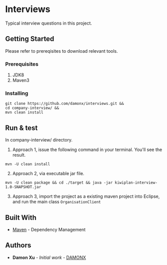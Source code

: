 # Interviews

Typical interview questions in this project.

## Getting Started

Please refer to prereqisites to download relevant tools.

### Prerequisites

1. JDK8
2. Maven3

### Installing
```
git clone https://github.com/damonx/interviews.git &&
cd company-interview/ &&
mvn clean install
```
## Run & test
In company-interview/ directory.

1. Approach 1, issue the following command in your terminal. You'll see the result.

```
mvn -U clean install
```

2. Approach 2, via executable jar file.

```
mvn -U clean package && cd ./target && java -jar kiwiplan-interview-1.0-SNAPSHOT.jar
```
3. Approach 3, import the project as a existing maven project into Eclipse, and run the main class ```OrganisationClient```
## Built With
* [Maven](https://maven.apache.org/) - Dependency Management

## Authors

* **Damon Xu** - *Initial work* - [DAMONX](https://github.com/damonx)
